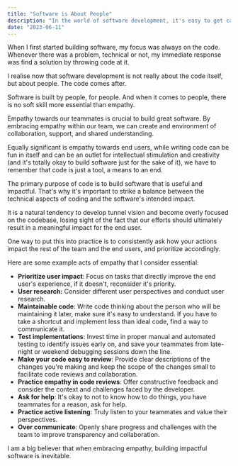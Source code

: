 ```yaml
---
title: "Software is About People"
description: "In the world of software development, it's easy to get caught up in the lines of code and technical challenges. However, we must remember that software development is fundamentally about people."
date: "2023-06-11"
---
```


When I first started building software, my focus was always on the code. Whenever there was a problem, technical or not, my immediate response was find a solution by throwing code at it.

I realise now that software development is not really about the code itself, but about people. The code comes after.

Software is built by people, for people. And when it comes to people, there is no soft skill more essential than empathy.

Empathy towards our teammates is crucial to build great software. By embracing empathy within our team, we can create and environment of collaboration, support, and shared understanding.

Equally significant is empathy towards end users, while writing code can be fun in itself and can be an outlet for intellectual stimulation and creativity (and it's totally okay to build software just for the sake of it), we have to remember that code is just a tool, a means to an end.

The primary purpose of code is to build software that is useful and impactful. That's why it's important to strike a balance between the technical aspects of coding and the software's intended impact.

It is a natural tendency to develop tunnel vision and become overly focused on the codebase, losing sight of the fact that our efforts should ultimately result in a meaningful impact for the end user.

One way to put this into practice is to consistently ask how your actions impact the rest of the team and the end users, and prioritize accordingly.

Here are some example acts of empathy that I consider essential:

- **Prioritize user impact**: Focus on tasks that directly improve the end user's experience, if it doesn't, reconsider it's priority.
- **User research:** Consider different user perspectives and conduct user research.
- **Maintainable code**: Write code thinking about the person who will be maintaining it later, make sure it's easy to understand. If you have to take a shortcut and implement less than ideal code, find a way to communicate it.
- **Test implementations**: Invest time in proper manual and automated testing to identify issues early on, and save your teammates from late-night or weekend debugging sessions down the line.
- **Make your code easy to review**: Provide clear descriptions of the changes you're making and keep the scope of the changes small to facilitate code reviews and collaboration.
- **Practice empathy in code reviews**: Offer constructive feedback and consider the context and challenges faced by the developer.
- **Ask for help**: It's okay to not to know how to do things, you have teammates for a reason, ask for help.
- **Practice active listening**: Truly listen to your teammates and value their perspectives.
- **Over communicate**: Openly share progress and challenges with the team to improve transparency and collaboration.


I am a big believer that when embracing empathy, building impactful software is inevitable.





